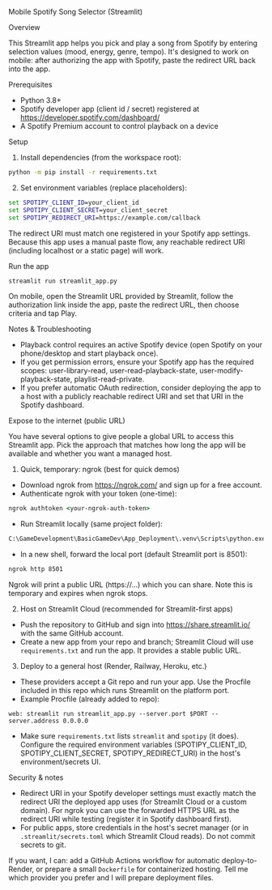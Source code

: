 Mobile Spotify Song Selector (Streamlit)

Overview

This Streamlit app helps you pick and play a song from Spotify by entering selection values (mood, energy, genre, tempo). It's designed to work on mobile: after authorizing the app with Spotify, paste the redirect URL back into the app.

Prerequisites

- Python 3.8+
- Spotify developer app (client id / secret) registered at https://developer.spotify.com/dashboard/
- A Spotify Premium account to control playback on a device

Setup

1. Install dependencies (from the workspace root):

```cmd
python -m pip install -r requirements.txt
```

2. Set environment variables (replace placeholders):

```cmd
set SPOTIPY_CLIENT_ID=your_client_id
set SPOTIPY_CLIENT_SECRET=your_client_secret
set SPOTIPY_REDIRECT_URI=https://example.com/callback
```

The redirect URI must match one registered in your Spotify app settings. Because this app uses a manual paste flow, any reachable redirect URI (including localhost or a static page) will work.

Run the app

```cmd
streamlit run streamlit_app.py
```

On mobile, open the Streamlit URL provided by Streamlit, follow the authorization link inside the app, paste the redirect URL, then choose criteria and tap Play.

Notes & Troubleshooting

- Playback control requires an active Spotify device (open Spotify on your phone/desktop and start playback once).
- If you get permission errors, ensure your Spotify app has the required scopes: user-library-read, user-read-playback-state, user-modify-playback-state, playlist-read-private.
- If you prefer automatic OAuth redirection, consider deploying the app to a host with a publicly reachable redirect URI and set that URI in the Spotify dashboard.

Expose to the internet (public URL)

You have several options to give people a global URL to access this Streamlit app. Pick the approach that matches how long the app will be available and whether you want a managed host.

1) Quick, temporary: ngrok (best for quick demos)

- Download ngrok from https://ngrok.com/ and sign up for a free account.
- Authenticate ngrok with your token (one-time):

```cmd
ngrok authtoken <your-ngrok-auth-token>
```

- Run Streamlit locally (same project folder):

```cmd
C:\GameDevelopment\BasicGameDev\App_Deployment\.venv\Scripts\python.exe -m streamlit run streamlit_app.py
```

- In a new shell, forward the local port (default Streamlit port is 8501):

```cmd
ngrok http 8501
```

Ngrok will print a public URL (https://...) which you can share. Note this is temporary and expires when ngrok stops.

2) Host on Streamlit Cloud (recommended for Streamlit-first apps)

- Push the repository to GitHub and sign into https://share.streamlit.io/ with the same GitHub account.
- Create a new app from your repo and branch; Streamlit Cloud will use `requirements.txt` and run the app. It provides a stable public URL.

3) Deploy to a general host (Render, Railway, Heroku, etc.)

- These providers accept a Git repo and run your app. Use the Procfile included in this repo which runs Streamlit on the platform port.
- Example Procfile (already added to repo):

```
web: streamlit run streamlit_app.py --server.port $PORT --server.address 0.0.0.0
```

- Make sure `requirements.txt` lists `streamlit` and `spotipy` (it does). Configure the required environment variables (SPOTIPY_CLIENT_ID, SPOTIPY_CLIENT_SECRET, SPOTIPY_REDIRECT_URI) in the host's environment/secrets UI.

Security & notes
- Redirect URI in your Spotify developer settings must exactly match the redirect URI the deployed app uses (for Streamlit Cloud or a custom domain). For ngrok you can use the forwarded HTTPS URL as the redirect URI while testing (register it in Spotify dashboard first).
- For public apps, store credentials in the host's secret manager (or in `.streamlit/secrets.toml` which Streamlit Cloud reads). Do not commit secrets to git.

If you want, I can: add a GitHub Actions workflow for automatic deploy-to-Render, or prepare a small `Dockerfile` for containerized hosting. Tell me which provider you prefer and I will prepare deployment files.
